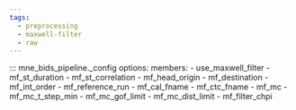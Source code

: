 ```yaml
---
tags:
  - preprocessing
  - maxwell-filter
  - raw
---
```


::: mne_bids_pipeline._config
    options:
      members:
        - use_maxwell_filter
        - mf_st_duration
        - mf_st_correlation
        - mf_head_origin
        - mf_destination
        - mf_int_order
        - mf_reference_run
        - mf_cal_fname
        - mf_ctc_fname
        - mf_mc
        - mf_mc_t_step_min
        - mf_mc_gof_limit
        - mf_mc_dist_limit
        - mf_filter_chpi

